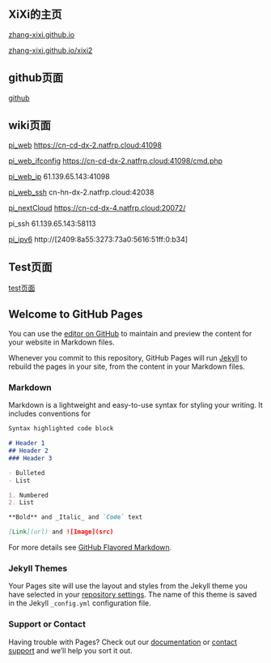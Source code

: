 ## XiXi的主页
[zhang-xixi.github.io](http://zhang-xixi.github.io) 

[zhang-xixi.github.io/xixi2](http://zhang-xixi.github.io/xixi2) 
## github页面
[github](http://github.com/zhang-xixi)
## wiki页面
[pi_web](https://cn-cd-dx-2.natfrp.cloud:41098) https://cn-cd-dx-2.natfrp.cloud:41098

[pi_web_ifconfig](https://cn-cd-dx-2.natfrp.cloud:41098/cmd.php) https://cn-cd-dx-2.natfrp.cloud:41098/cmd.php

[pi_web_ip](https://61.139.65.143:41098) 61.139.65.143:41098

[pi_web_ssh](https://cn-hn-dx-2.natfrp.cloud:42038) cn-hn-dx-2.natfrp.cloud:42038

[pi_nextCloud](https://cn-cd-dx-4.natfrp.cloud:20072/) https://cn-cd-dx-4.natfrp.cloud:20072/

pi_ssh 61.139.65.143:58113

[pi_ipv6](http://[2409:8a55:3273:73a0:5616:51ff:0:b34]) http://[2409:8a55:3273:73a0:5616:51ff:0:b34]

## Test页面
[test页面](http://zhang-xixi.github.io/test.html)

## Welcome to GitHub Pages

You can use the [editor on GitHub](https://github.com/337930810/337930810.github.io/edit/master/index.md) to maintain and preview the content for your website in Markdown files.

Whenever you commit to this repository, GitHub Pages will run [Jekyll](https://jekyllrb.com/) to rebuild the pages in your site, from the content in your Markdown files.

### Markdown

Markdown is a lightweight and easy-to-use syntax for styling your writing. It includes conventions for

```markdown
Syntax highlighted code block

# Header 1
## Header 2
### Header 3

- Bulleted
- List

1. Numbered
2. List

**Bold** and _Italic_ and `Code` text

[Link](url) and ![Image](src)
```

For more details see [GitHub Flavored Markdown](https://guides.github.com/features/mastering-markdown/).

### Jekyll Themes

Your Pages site will use the layout and styles from the Jekyll theme you have selected in your [repository settings](https://github.com/337930810/337930810.github.io/settings). The name of this theme is saved in the Jekyll `_config.yml` configuration file.

### Support or Contact

Having trouble with Pages? Check out our [documentation](https://help.github.com/categories/github-pages-basics/) or [contact support](https://github.com/contact) and we’ll help you sort it out.
